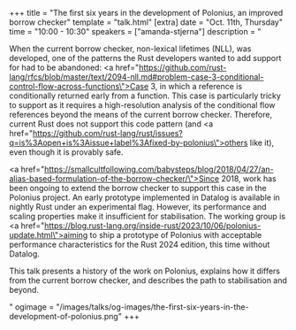 +++
title = "The first six years in the development of Polonius, an improved borrow checker"
template = "talk.html"
[extra]
  date = "Oct. 11th, Thursday"
  time = "10:00 - 10:30"
  speakers = ["amanda-stjerna"]
  description = "<p>When the current borrow checker, non-lexical lifetimes (NLL), was developed, one of the patterns the Rust developers wanted to add support for had to be abandoned: <a href=\"https://github.com/rust-lang/rfcs/blob/master/text/2094-nll.md#problem-case-3-conditional-control-flow-across-functions\">Case 3, in which a reference is conditionally returned early from a function</a>. This case is particularly tricky to support as it requires a high-resolution analysis of the conditional flow references beyond the means of the current borrow checker. Therefore, current Rust does not support this code pattern (and <a href=\"https://github.com/rust-lang/rust/issues?q=is%3Aopen+is%3Aissue+label%3Afixed-by-polonius\">others like it</a>), even though it is provably safe.</p><p><a href=\"https://smallcultfollowing.com/babysteps/blog/2018/04/27/an-alias-based-formulation-of-the-borrow-checker/\">Since 2018</a>, work has been ongoing to extend the borrow checker to support this case in the Polonius project. An early prototype implemented in Datalog is available in nightly Rust under an experimental flag. However, its performance and scaling properties make it insufficient for stabilisation. The working group is <a href=\"https://blog.rust-lang.org/inside-rust/2023/10/06/polonius-update.html\">aiming to ship a prototype of Polonius with acceptable performance characteristics for the Rust 2024 edition</a>, this time without Datalog.</p><p>This talk presents a history of the work on Polonius, explains how it differs from the current borrow checker, and describes the path to stabilisation and beyond.<p>"
  ogimage = "/images/talks/og-images/the-first-six-years-in-the-development-of-polonius.png"
+++
